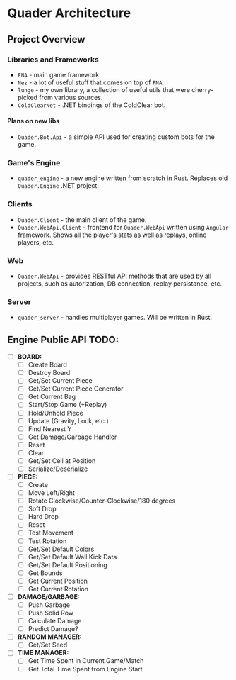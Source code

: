 # Quader Architecture

## Project Overview

### Libraries and Frameworks

 - `FNA` - main game framework.
 - `Nez` - a lot of useful stuff that comes on top of `FNA`.
 - `lunge` - my own library, a collection of useful utils that were cherry-picked from various sources.
 - `ColdClearNet` - .NET bindings of the ColdClear bot.

#### Plans on new libs

 - `Quader.Bot.Api` - a simple API used for creating custom bots for the game.

### Game's Engine

 - `quader_engine` - a new engine written from scratch in Rust. Replaces old `Quader.Engine` .NET project.

### Clients

 - `Quader.Client` - the main client of the game.
 - `Quader.WebApi.Client` - frontend for `Quader.WebApi` written using `Angular` framework. Shows all the player's stats as well as replays, online players, etc.

### Web

 - `Quader.WebApi` - provides RESTful API methods that are used by all projects, such as autorization, DB connection, replay persistance, etc.

### Server

 - `quader_server` - handles multiplayer games. Will be written in Rust.

## Engine Public API TODO:

 - [ ] **BOARD:**
   - [ ] Create Board
   - [ ] Destroy Board
   - [ ] Get/Set Current Piece
   - [ ] Get/Set Current Piece Generator
   - [ ] Get Current Bag
   - [ ] Start/Stop Game (+Replay)
   - [ ] Hold/Unhold Piece
   - [ ] Update (Gravity, Lock, etc.)
   - [ ] Find Nearest Y
   - [ ] Get Damage/Garbage Handler
   - [ ] Reset
   - [ ] Clear
   - [ ] Get/Set Cell at Position
   - [ ] Serialize/Deserialize
 - [ ] **PIECE:**
   - [ ] Create
   - [ ] Move Left/Right
   - [ ] Rotate Clockwise/Counter-Clockwise/180 degrees
   - [ ] Soft Drop
   - [ ] Hard Drop
   - [ ] Reset
   - [ ] Test Movement
   - [ ] Test Rotation
   - [ ] Get/Set Default Colors
   - [ ] Get/Set Default Wall Kick Data
   - [ ] Get/Set Default Positioning
   - [ ] Get Bounds
   - [ ] Get Current Position
   - [ ] Get Current Rotation
 - [ ] **DAMAGE/GARBAGE:**
   - [ ] Push Garbage
   - [ ] Push Solid Row
   - [ ] Calculate Damage
   - [ ] Predict Damage?
 - [ ] **RANDOM MANAGER:**
   - [ ] Get/Set Seed
 - [ ] **TIME MANAGER:**
   - [ ] Get Time Spent in Current Game/Match
   - [ ] Get Total Time Spent from Engine Start
